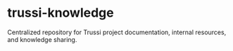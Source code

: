 # trussi-knowledge
Centralized repository for Trussi project documentation, internal resources, and knowledge sharing.

